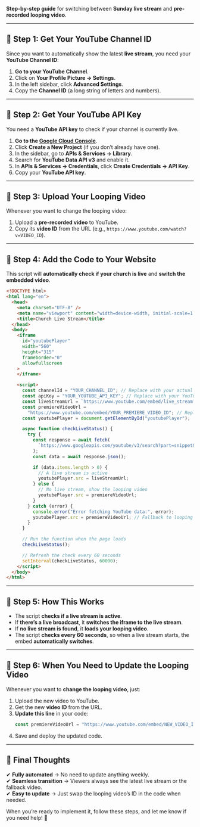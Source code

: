 **Step-by-step guide** for switching between **Sunday live stream** and **pre-recorded looping video**.

---

## **🔹 Step 1: Get Your YouTube Channel ID**

Since you want to automatically show the latest **live stream**, you need your **YouTube Channel ID**:

1. **Go to your YouTube Channel**.
2. Click on **Your Profile Picture → Settings**.
3. In the left sidebar, click **Advanced Settings**.
4. Copy the **Channel ID** (a long string of letters and numbers).

---

## **🔹 Step 2: Get Your YouTube API Key**

You need a **YouTube API key** to check if your channel is currently live.

1. **Go to the [Google Cloud Console](https://console.cloud.google.com/)**.
2. Click **Create a New Project** (if you don’t already have one).
3. In the sidebar, go to **APIs & Services → Library**.
4. Search for **YouTube Data API v3** and enable it.
5. In **APIs & Services → Credentials**, click **Create Credentials → API Key**.
6. Copy your **YouTube API key**.

---

## **🔹 Step 3: Upload Your Looping Video**

Whenever you want to change the looping video:

1. Upload a **pre-recorded video** to YouTube.
2. Copy its **video ID** from the URL (e.g., `https://www.youtube.com/watch?v=VIDEO_ID`).

---

## **🔹 Step 4: Add the Code to Your Website**

This script will **automatically check if your church is live** and **switch the embedded video**.

```html
<!DOCTYPE html>
<html lang="en">
  <head>
    <meta charset="UTF-8" />
    <meta name="viewport" content="width=device-width, initial-scale=1.0" />
    <title>Church Live Stream</title>
  </head>
  <body>
    <iframe
      id="youtubePlayer"
      width="560"
      height="315"
      frameborder="0"
      allowfullscreen
    >
    </iframe>

    <script>
      const channelId = "YOUR_CHANNEL_ID"; // Replace with your actual Channel ID
      const apiKey = "YOUR_YOUTUBE_API_KEY"; // Replace with your YouTube API Key
      const liveStreamUrl = `https://www.youtube.com/embed/live_stream?channel=${channelId}`;
      const premiereVideoUrl =
        "https://www.youtube.com/embed/YOUR_PREMIERE_VIDEO_ID"; // Replace with your pre-recorded video ID
      const youtubePlayer = document.getElementById("youtubePlayer");

      async function checkLiveStatus() {
        try {
          const response = await fetch(
            `https://www.googleapis.com/youtube/v3/search?part=snippet&channelId=${channelId}&type=video&eventType=live&key=${apiKey}`
          );
          const data = await response.json();

          if (data.items.length > 0) {
            // A live stream is active
            youtubePlayer.src = liveStreamUrl;
          } else {
            // No live stream, show the looping video
            youtubePlayer.src = premiereVideoUrl;
          }
        } catch (error) {
          console.error("Error fetching YouTube data:", error);
          youtubePlayer.src = premiereVideoUrl; // Fallback to looping video
        }
      }

      // Run the function when the page loads
      checkLiveStatus();

      // Refresh the check every 60 seconds
      setInterval(checkLiveStatus, 60000);
    </script>
  </body>
</html>
```

---

## **🔹 Step 5: How This Works**

- The script **checks if a live stream is active**.
- If **there’s a live broadcast**, it **switches the iframe to the live stream**.
- If **no live stream is found**, it **loads your looping video**.
- The script **checks every 60 seconds**, so when a live stream starts, the embed **automatically switches**.

---

## **🔹 Step 6: When You Need to Update the Looping Video**

Whenever you want to **change the looping video**, just:

1. Upload the new video to YouTube.
2. Get the new **video ID** from the URL.
3. **Update this line** in your code:
   ```javascript
   const premiereVideoUrl = "https://www.youtube.com/embed/NEW_VIDEO_ID";
   ```
4. Save and deploy the updated code.

---

## **🚀 Final Thoughts**

✔ **Fully automated** → No need to update anything weekly.  
✔ **Seamless transition** → Viewers always see the latest live stream or the fallback video.  
✔ **Easy to update** → Just swap the looping video’s ID in the code when needed.

When you’re ready to implement it, follow these steps, and let me know if you need help! 🚀

